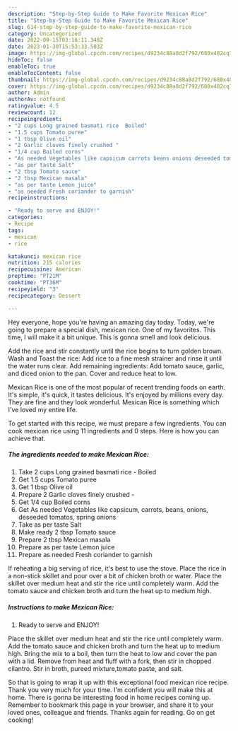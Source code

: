 ```yaml
---
description: "Step-by-Step Guide to Make Favorite Mexican Rice"
title: "Step-by-Step Guide to Make Favorite Mexican Rice"
slug: 614-step-by-step-guide-to-make-favorite-mexican-rice
category: Uncategorized
date: 2022-09-15T03:16:11.348Z
date: 2023-01-30T15:53:33.503Z
image: https://img-global.cpcdn.com/recipes/d9234c88a8d2f792/680x482cq70/mexican-rice-recipe-main-photo.jpg
hideToc: false
enableToc: true
enableTocContent: false
thumbnail: https://img-global.cpcdn.com/recipes/d9234c88a8d2f792/680x482cq70/mexican-rice-recipe-main-photo.jpg
cover: https://img-global.cpcdn.com/recipes/d9234c88a8d2f792/680x482cq70/mexican-rice-recipe-main-photo.jpg
author: Admin
authorAv: notfound
ratingvalue: 4.5
reviewcount: 12
recipeingredient:
- "2 cups Long grained basmati rice  Boiled"
- "1.5 cups Tomato puree"
- "1 tbsp Olive oil"
- "2 Garlic cloves finely crushed "
- "1/4 cup Boiled corns"
- "As needed Vegetables like capsicum carrots beans onions deseeded tomatos spring onions"
- "as per taste Salt"
- "2 tbsp Tomato sauce"
- "2 tbsp Mexican masala"
- "as per taste Lemon juice"
- "as needed Fresh coriander to garnish"
recipeinstructions:

- "Ready to serve and ENJOY!"
categories:
- Recipe
tags:
- mexican
- rice

katakunci: mexican rice 
nutrition: 215 calories
recipecuisine: American
preptime: "PT21M"
cooktime: "PT36M"
recipeyield: "3"
recipecategory: Dessert

---
```



Hey everyone, hope you're having an amazing day today. Today, we're going to prepare a special dish, mexican rice. One of my favorites. This time, I will make it a bit unique. This is gonna smell and look delicious.

Add the rice and stir constantly until the rice begins to turn golden brown. Wash and Toast the rice: Add rice to a fine mesh strainer and rinse it until the water runs clear. Add remaining ingredients: Add tomato sauce, garlic, and diced onion to the pan. Cover and reduce heat to low.

Mexican Rice is one of the most popular of recent trending foods on earth. It's simple, it's quick, it tastes delicious. It's enjoyed by millions every day. They are fine and they look wonderful. Mexican Rice is something which I've loved my entire life.


To get started with this recipe, we must prepare a few ingredients. You can cook mexican rice using 11 ingredients and 0 steps. Here is how you can achieve that.

<!--inarticleads1-->

##### The ingredients needed to make Mexican Rice:

1. Take 2 cups Long grained basmati rice - Boiled
1. Get 1.5 cups Tomato puree
1. Get 1 tbsp Olive oil
1. Prepare 2 Garlic cloves finely crushed -
1. Get 1/4 cup Boiled corns
1. Get As needed Vegetables like capsicum, carrots, beans, onions, deseeded tomatos, spring onions
1. Take as per taste Salt
1. Make ready 2 tbsp Tomato sauce
1. Prepare 2 tbsp Mexican masala
1. Prepare as per taste Lemon juice
1. Prepare as needed Fresh coriander to garnish


If reheating a big serving of rice, it&#39;s best to use the stove. Place the rice in a non-stick skillet and pour over a bit of chicken broth or water. Place the skillet over medium heat and stir the rice until completely warm. Add the tomato sauce and chicken broth and turn the heat up to medium high. 

<!--inarticleads2-->

##### Instructions to make Mexican Rice:


1. Ready to serve and ENJOY!

Place the skillet over medium heat and stir the rice until completely warm. Add the tomato sauce and chicken broth and turn the heat up to medium high. Bring the mix to a boil, then turn the heat to low and cover the pan with a lid. Remove from heat and fluff with a fork, then stir in chopped cilantro. Stir in broth, pureed mixture,tomato paste, and salt. 

So that is going to wrap it up with this exceptional food mexican rice recipe. Thank you very much for your time. I'm confident you will make this at home. There is gonna be interesting food in home recipes coming up. Remember to bookmark this page in your browser, and share it to your loved ones, colleague and friends. Thanks again for reading. Go on get cooking!
